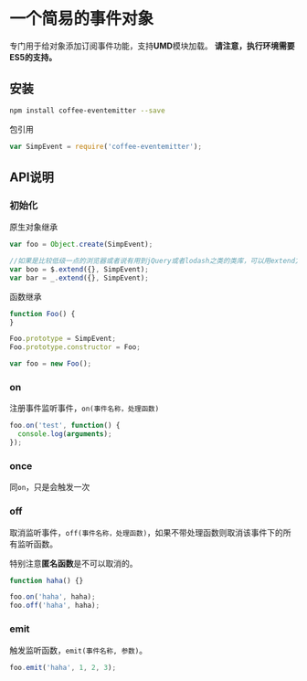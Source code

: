 # 一个简易的事件对象

专门用于给对象添加订阅事件功能，支持**UMD**模块加载。
**请注意，执行环境需要ES5的支持。**

## 安装

```sh
npm install coffee-eventemitter --save
```

包引用

```js
var SimpEvent = require('coffee-eventemitter');
```

## API说明

### 初始化

原生对象继承

```js
var foo = Object.create(SimpEvent);

//如果是比较低级一点的浏览器或者说有用到jQuery或者lodash之类的类库，可以用extend方法
var boo = $.extend({}, SimpEvent);
var bar = _.extend({}, SimpEvent);
```

函数继承
```js
function Foo() {
}

Foo.prototype = SimpEvent;
Foo.prototype.constructor = Foo;

var foo = new Foo();
```


### on

注册事件监听事件，`on(事件名称，处理函数)`

```js
foo.on('test', function() {
  console.log(arguments);
});
```

### once

同`on`，只是会触发一次

### off

取消监听事件，`off(事件名称，处理函数)`，如果不带处理函数则取消该事件下的所有监听函数。

特别注意**匿名函数**是不可以取消的。

```js
function haha() {}

foo.on('haha', haha);
foo.off('haha', haha);
```

### emit

触发监听函数，`emit(事件名称, 参数)`。

```js
foo.emit('haha', 1, 2, 3);
```
